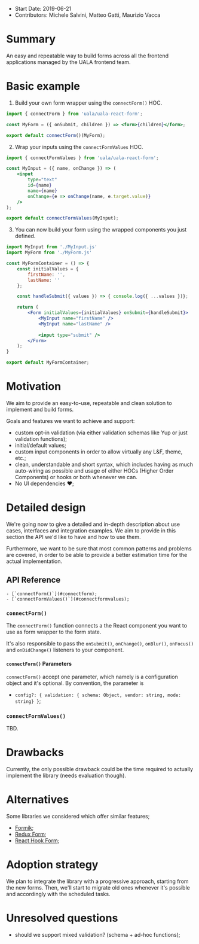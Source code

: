 - Start Date: 2019-06-21
- Contributors: Michele Salvini, Matteo Gatti, Maurizio Vacca

# Summary

An easy and repeatable way to build forms across all the frontend applications managed by the UALA frontend team.

# Basic example

1. Build your own form wrapper using the `connectForm()` HOC.

```jsx
import { connectForm } from 'uala/uala-react-form';

const MyForm = ({ onSubmit, children }) => <form>{children}</form>;

export default connectForm()(MyForm);
```

2. Wrap your inputs using the `connectFormValues` HOC.

```jsx
import { connectFormValues } from 'uala/uala-react-form';

const MyInput = ({ name, onChange }) => (
    <input
        type="text"
        id={name}
        name={name}
        onChange={e => onChange(name, e.target.value)}
    />
);

export default connectFormValues(MyInput);
```

3. You can now build your form using the wrapped components you just defined.

```jsx
import MyInput from './MyInput.js'
import MyForm from './MyForm.js'

const MyFormContainer = () => {
    const initialValues = {
        firstName: '',
        lastName: ''
    };

    const handleSubmit({ values }) => { console.log({ ...values })};

    return (
        <Form initialValues={initialValues} onSubmit={handleSubmit}>
            <MyInput name="firstName" />
            <MyInput name="lastName" />
            
            <input type="submit" />
        </Form>
    );
}

export default MyFormContainer;
```

# Motivation

We aim to provide an easy-to-use, repeatable and clean solution to implement and build forms.

Goals and features we want to achieve and support:

- custom opt-in validation (via either validation schemas like Yup or just validation functions);
- initial/default values;
- custom input components in order to allow virtually any L&F, theme, etc.;
- clean, understandable and short syntax, which includes having as much auto-wiring as possible and usage
of either HOCs (Higher Order Components) or hooks or both whenever we can.
- No UI dependencies :heart:;

# Detailed design

We're going now to give a detailed and in-depth description about use cases, interfaces and integration examples.
We aim to provide in this section the API we'd like to have and how to use them.

Furthermore, we want to be sure that most common patterns and problems are covered, in order to be able to provide
a better estimation time for the actual implementation.

## API Reference

    - [`connectForm()`](#connectform);
    - [`connectFormValues()`](#connectformvalues);

### `connectForm()`

The `connectForm()` function connects a the React component you want to use as form wrapper to the form state.

It's also responsible to pass the  `onSubmit()`, `onChange()`, `onBlur()`, `onFocus()` and `onDidChange()` listeners to your component.

#### `connectForm()` Parameters

`connectForm()` accept one parameter, which namely is a configuration object and it's optional. By convention, the parameter is

- `config?: { validation: { schema: Object, vendor: string, mode: string} }`;

##### 

### `connectFormValues()`

TBD.

# Drawbacks

Currently, the only possible drawback could be the time required to actually implement the library (needs evaluation though).

# Alternatives

Some libraries we considered which offer similar features;

- [Formik](https://jaredpalmer.com/formik/);
- [Redux Form](https://redux-form.com/8.2.2/);
- [React Hook Form](https://react-hook-form.com/);

# Adoption strategy

We plan to integrate the library with a progressive approach, starting from the new forms.
Then, we'll start to migrate old ones whenever it's possible and accordingly with the scheduled tasks.

# Unresolved questions

- should we support mixed validation? (schema + ad-hoc functions);
